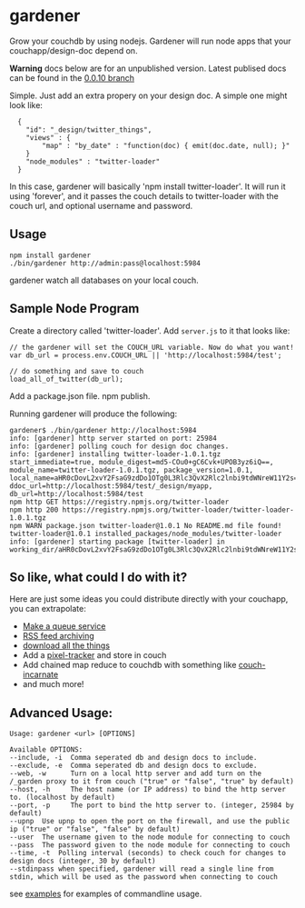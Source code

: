 gardener
========

Grow your couchdb by using nodejs. Gardener will run node apps that your couchapp/design-doc depend on.

**Warning** docs below are for an unpublished version. Latest publised docs can be found in the [0.0.10 branch](https://github.com/garden20/gardener/tree/0.0.10)


Simple. Just add an extra propery on your design doc. A simple one might look like:

```
  {
    "id": "_design/twitter_things",
    "views" : {
        "map" : "by_date" : "function(doc) { emit(doc.date, null); }"
    }
    "node_modules" : "twitter-loader"
  }

```

In this case, gardener will basically 'npm install twitter-loader'. It will run it using 'forever', and it passes the couch details to twitter-loader with the couch url, and optional username and password.

Usage
------

    npm install gardener
    ./bin/gardener http://admin:pass@localhost:5984

gardener watch all databases on your local couch.




Sample Node Program
--------------------

Create a directory called 'twitter-loader'. Add `server.js` to it that looks like:

```
// the gardener will set the COUCH_URL variable. Now do what you want!
var db_url = process.env.COUCH_URL || 'http://localhost:5984/test';

// do something and save to couch
load_all_of_twitter(db_url);

```

Add a package.json file. npm publish.


Running gardener will produce the following:


```
gardener$ ./bin/gardener http://localhost:5984
info: [gardener] http server started on port: 25984
info: [gardener] polling couch for design doc changes.
info: [gardener] installing twitter-loader-1.0.1.tgz start_immediate=true, module_digest=md5-COu0+gC6Cvk+UPOB3yz6iQ==, module_name=twitter-loader-1.0.1.tgz, package_version=1.0.1, local_name=aHR0cDovL2xvY2FsaG9zdDo1OTg0L3Rlc3QvX2Rlc2lnbi9tdWNreW11Y2s=, ddoc_url=http://localhost:5984/test/_design/myapp, db_url=http://localhost:5984/test
npm http GET https://registry.npmjs.org/twitter-loader
npm http 200 https://registry.npmjs.org/twitter-loader/twitter-loader-1.0.1.tgz
npm WARN package.json twitter-loader@1.0.1 No README.md file found!
twitter-loader@1.0.1 installed_packages/node_modules/twitter-loader
info: [gardener] starting package [twitter-loader] in working_dir/aHR0cDovL2xvY2FsaG9zdDo1OTg0L3Rlc3QvX2Rlc2lnbi9tdWNreW11Y2s=

```


So like, what could I do with it?
-------------------------------

Here are just some ideas you could distribute directly with your couchapp, you can extrapolate:

 - [Make a queue service](https://github.com/iriscouch/cqs)
 - [RSS feed archiving](https://github.com/maxogden/couchpubtato)
 - [download all the things](https://github.com/maxogden/download-all-the-things)
 - Add a [pixel-tracker](https://github.com/tblobaum/pixel-tracker) and store in couch
 - Add chained map reduce to couchdb with something like [couch-incarnate](https://github.com/afters/couch-incarnate)
 - and much more!




Advanced Usage:
---------------
```
Usage: gardener <url> [OPTIONS]

Available OPTIONS:
--include, -i  Comma seperated db and design docs to include.
--exclude, -e  Comma seperated db and design docs to exclude.
--web, -w	   Turn on a local http server and add turn on the /_garden proxy to it from couch ("true" or "false", "true" by default)
--host, -h	   The host name (or IP address) to bind the http server to. (localhost by default)
--port, -p	   The port to bind the http server to. (integer, 25984 by default)
--upnp	Use upnp to open the port on the firewall, and use the public ip ("true" or "false", "false" by default)
--user	The username given to the node module for connecting to couch
--pass  The password given to the node module for connecting to couch
--time, -t	Polling interval (seconds) to check couch for changes to design docs (integer, 30 by default)
--stdinpass when specified, gardener will read a single line from stdin, which will be used as the password when connecting to couch

```

see [examples](./examples.md) for examples of commandline usage.

